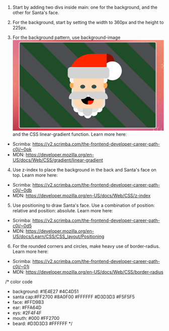 1. Start by adding two divs inside main: one for the background, and the other for Santa's face.

2. For the background, start by setting the width to 360px and the height to 225px.

3. For the background pattern, use background-image![alt text](image.png) and the CSS linear-gradient function. Learn more here:

- Scrimba: <https://v2.scrimba.com/the-frontend-developer-career-path-c0j/~0pk>
- MDN: <https://developer.mozilla.org/en-US/docs/Web/CSS/gradient/linear-gradient>

4. Use z-index to place the background in the back and Santa's face on top. Learn more here:

- Scrimba: <https://v2.scrimba.com/the-frontend-developer-career-path-c0j/~0db>
- MDN: <https://developer.mozilla.org/en-US/docs/Web/CSS/z-index>

5. Use positioning to draw Santa's face. Use a combination of position: relative and position: absolute. Learn more here:

- Scrimba: <https://v2.scrimba.com/the-frontend-developer-career-path-c0j/~0d5>
- MDN: <https://developer.mozilla.org/en-US/docs/Learn/CSS/CSS_layout/Positioning>

6. For the rounded corners and circles, make heavy use of border-radius. Learn more here:

- Scrimba: <https://v2.scrimba.com/the-frontend-developer-career-path-c0j/~01j>
- MDN: <https://developer.mozilla.org/en-US/docs/Web/CSS/border-radius>

/\*
color code

- background: #1E4E27 #4C4D51
- santa cap:#FF2700 #8A0F00 #FFFFFF #D3D3D3 #F5F5F5
- face: #FFD9B3
- ear: #FFA64D
- eys: #2F4F4F
- mouth: #000 #FF2700
- beard: #D3D3D3 #FFFFFF
  \*/
